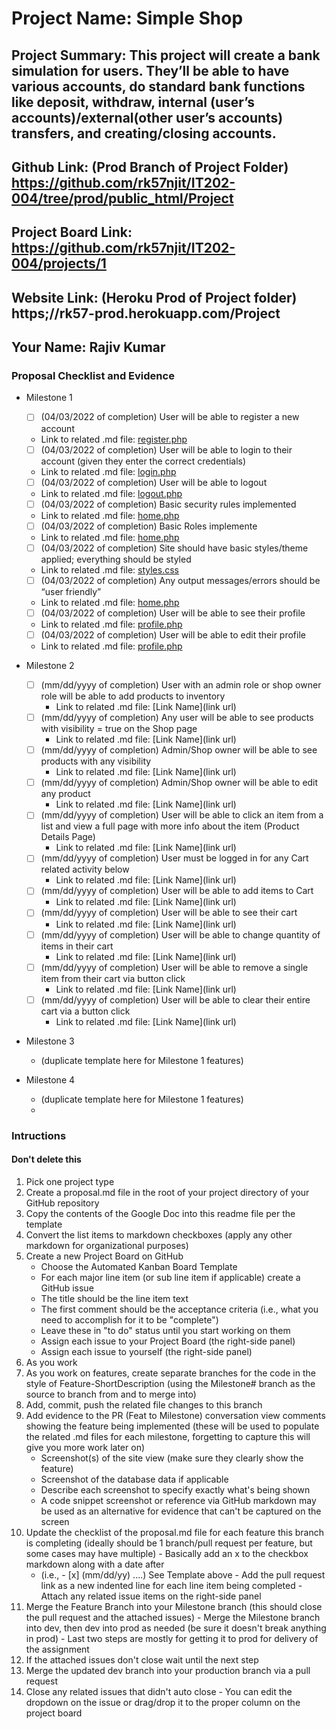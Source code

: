 # Project Name: Simple Shop
## Project Summary: This project will create a bank simulation for users. They’ll be able to have various accounts, do standard bank functions like deposit, withdraw, internal (user’s accounts)/external(other user’s accounts) transfers, and creating/closing accounts.
## Github Link: (Prod Branch of Project Folder) https://github.com/rk57njit/IT202-004/tree/prod/public_html/Project
## Project Board Link: https://github.com/rk57njit/IT202-004/projects/1
## Website Link: (Heroku Prod of Project folder) https;//rk57-prod.herokuapp.com/Project
## Your Name: Rajiv Kumar

<!-- Line item / Feature template (use this for each bullet point) -- DO NOT DELETE THIS SECTION


- [ ] \(mm/dd/yyyy of completion) Feature Title (from the proposal bullet point, if it's a sub-point indent it properly)
  -  Link to related .md file: [Link Name](link url)

 End Line item / Feature Template -- DO NOT DELETE THIS SECTION --> 
 
 
### Proposal Checklist and Evidence

- Milestone 1
  - [ ] \(04/03/2022 of completion) User will be able to register a new account
  -  Link to related .md file: [register.php](https://rk57-prod.herokuapp.com/Project/register.php)
  - [ ] \(04/03/2022 of completion) User will be able to login to their account (given they enter the correct credentials)
  -  Link to related .md file: [login.php](https://rk57-prod.herokuapp.com/Project/login.php)
  - [ ] \(04/03/2022 of completion) User will be able to logout
  -  Link to related .md file: [logout.php](https://rk57-prod.herokuapp.com/Project/logout.php)
  - [ ] \(04/03/2022 of completion) Basic security rules implemented
  -  Link to related .md file: [home.php](https://rk57-prod.herokuapp.com/Project/home.php)
  - [ ] \(04/03/2022 of completion) Basic Roles implemente
  -  Link to related .md file: [home.php](https://rk57-prod.herokuapp.com/Project/home.php)
  - [ ] \(04/03/2022 of completion) Site should have basic styles/theme applied; everything should be styled
  -  Link to related .md file: [styles.css](https://rk57-prod.herokuapp.com/Project/home.php)
  - [ ] \(04/03/2022 of completion) Any output messages/errors should be “user friendly”
  -  Link to related .md file: [home.php](https://rk57-prod.herokuapp.com/Project/home.php)
  - [ ] \(04/03/2022 of completion) User will be able to see their profile
  -  Link to related .md file: [profile.php](https://rk57-prod.herokuapp.com/Project/profile.php)
  - [ ] \(04/03/2022 of completion) User will be able to edit their profile
  -  Link to related .md file: [profile.php](https://rk57-prod.herokuapp.com/Project/profile.php)

- Milestone 2
  - [ ] \(mm/dd/yyyy of completion) User with an admin role or shop owner role will be able to add products to inventory
    -  Link to related .md file: [Link Name](link url)
  - [ ] \(mm/dd/yyyy of completion) Any user will be able to see products with visibility = true on the Shop page
    -  Link to related .md file: [Link Name](link url)
  - [ ] \(mm/dd/yyyy of completion) Admin/Shop owner will be able to see products with any visibility
    -  Link to related .md file: [Link Name](link url)
  - [ ] \(mm/dd/yyyy of completion) Admin/Shop owner will be able to edit any product
    -  Link to related .md file: [Link Name](link url)
  - [ ] \(mm/dd/yyyy of completion) User will be able to click an item from a list and view a full page with more info about the item (Product Details Page)
    -  Link to related .md file: [Link Name](link url)
  - [ ] \(mm/dd/yyyy of completion) User must be logged in for any Cart related activity below
    -  Link to related .md file: [Link Name](link url)
  - [ ] \(mm/dd/yyyy of completion) User will be able to add items to Cart
    -  Link to related .md file: [Link Name](link url)
  - [ ] \(mm/dd/yyyy of completion) User will be able to see their cart
    -  Link to related .md file: [Link Name](link url)
  - [ ] \(mm/dd/yyyy of completion) User will be able to change quantity of items in their cart
    -  Link to related .md file: [Link Name](link url)
  - [ ] \(mm/dd/yyyy of completion) User will be able to remove a single item from their cart via button click
    -  Link to related .md file: [Link Name](link url)
  - [ ] \(mm/dd/yyyy of completion) User will be able to clear their entire cart via a button click
    -  Link to related .md file: [Link Name](link url)
- Milestone 3
  - (duplicate template here for Milestone 1 features)
- Milestone 4
  - (duplicate template here for Milestone 1 features)
  - 
### Intructions
#### Don't delete this
1. Pick one project type
2. Create a proposal.md file in the root of your project directory of your GitHub repository
3. Copy the contents of the Google Doc into this readme file per the template
4. Convert the list items to markdown checkboxes (apply any other markdown for organizational purposes)
5. Create a new Project Board on GitHub
   - Choose the Automated Kanban Board Template
   - For each major line item (or sub line item if applicable) create a GitHub issue
   - The title should be the line item text
   - The first comment should be the acceptance criteria (i.e., what you need to accomplish for it to be "complete")
   - Leave these in "to do" status until you start working on them
   - Assign each issue to your Project Board (the right-side panel)
   - Assign each issue to yourself (the right-side panel)
6. As you work
  1. As you work on features, create separate branches for the code in the style of Feature-ShortDescription (using the Milestone# branch as the source to branch from and to merge into)
  2. Add, commit, push the related file changes to this branch
  3. Add evidence to the PR (Feat to Milestone) conversation view comments showing the feature being implemented (these will be used to populate the related .md files for each milestone, forgetting to capture this will give you more work later on)
     - Screenshot(s) of the site view (make sure they clearly show the feature)
     - Screenshot of the database data if applicable
     - Describe each screenshot to specify exactly what's being shown
     - A code snippet screenshot or reference via GitHub markdown may be used as an alternative for evidence that can't be captured on the screen
  4. Update the checklist of the proposal.md file for each feature this branch is completing (ideally should be 1 branch/pull request per feature, but some cases may have multiple)
    - Basically add an x to the checkbox markdown along with a date after
      - (i.e.,   - [x] (mm/dd/yy) ....) See Template above
    - Add the pull request link as a new indented line for each line item being completed
    - Attach any related issue items on the right-side panel
  5. Merge the Feature Branch into your Milestone branch (this should close the pull request and the attached issues)
    - Merge the Milestone branch into dev, then dev into prod as needed (be sure it doesn't break anything in prod)
    - Last two steps are mostly for getting it to prod for delivery of the assignment 
  7. If the attached issues don't close wait until the next step
  8. Merge the updated dev branch into your production branch via a pull request
  9. Close any related issues that didn't auto close
    - You can edit the dropdown on the issue or drag/drop it to the proper column on the project board